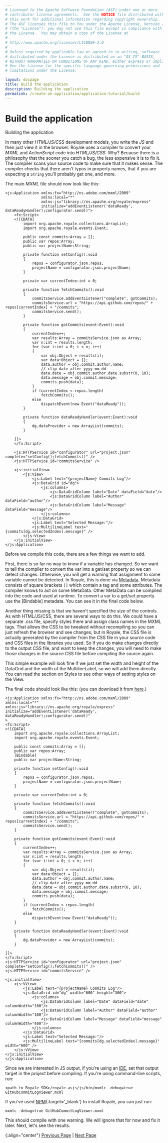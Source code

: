 ```yaml
---
# Licensed to the Apache Software Foundation (ASF) under one or more
# contributor license agreements.  See the NOTICE file distributed with
# this work for additional information regarding copyright ownership.
# The ASF licenses this file to You under the Apache License, Version 2.0
# (the "License"); you may not use this file except in compliance with
# the License.  You may obtain a copy of the License at
# 
# http://www.apache.org/licenses/LICENSE-2.0
# 
# Unless required by applicable law or agreed to in writing, software
# distributed under the License is distributed on an "AS IS" BASIS,
# WITHOUT WARRANTIES OR CONDITIONS OF ANY KIND, either express or implied.
# See the License for the specific language governing permissions and
# limitations under the License.

layout: docpage
title: Build the application
description: Building the application
permalink: /create-an-application/application-tutorial/build
---
```


# Build the application

Building the application

In many other *HTML/JS/CSS* development models, you write the *JS* and then just view it in the browser. Royale uses a compiler to convert your *MXML* and *ActionScript* code into *HTML/JS/CSS*. Why? Because there is a philosophy that the sooner you catch a bug, the less expensive it is to fix it. The compiler scans your source code to make sure that it makes sense. The compiler checks that there aren't typos in property names, that if you are expecting a `String` you'll probably get one, and more.  

The main *MXML* file should now look like this:

```mxml
<js:Application xmlns:fx="http://ns.adobe.com/mxml/2009"
                xmlns:local="*"
                xmlns:js="library://ns.apache.org/royale/express"
                initialize="addEventListener('dataReady', dataReadyHandler);configurator.send()">
    <fx:Script>
    <![CDATA[
        import org.apache.royale.collections.ArrayList;
        import org.apache.royale.events.Event;

        public const commits:Array = [];
        public var repos:Array;
        public var projectName:String;

        private function setConfig():void
        {
            repos = configurator.json.repos;
            projectName = configurator.json.projectName;
        }

        private var currentIndex:int = 0;
        
        private function fetchCommits():void
        {
            commitsService.addEventListener("complete", gotCommits);
            commitsService.url = "https://api.github.com/repos/" + repos[currentIndex] + "/commits";
            commitsService.send();
        }

        private function gotCommits(event:Event):void
        {
            currentIndex++;
            var results:Array = commitsService.json as Array;
            var n:int = results.length;
            for (var i:int = 0; i < n; i++)
            {
                var obj:Object = results[i];
                var data:Object = {};
                data.author = obj.commit.author.name;
                // clip date after yyyy-mm-dd
                data.date = obj.commit.author.date.substr(0, 10);
                data.message = obj.commit.message;
                commits.push(data);
            }
            if (currentIndex < repos.length)
                fetchCommits();
            else
                dispatchEvent(new Event("dataReady"));
        }

        private function dataReadyHandler(event:Event):void
        {
            dg.dataProvider = new ArrayList(commits);
        }

    ]]>
    </fx:Script>
    
    <js:HTTPService id="configurator" url="project.json" complete="setConfig();fetchCommits()" />
    <js:HTTPService id="commitsService" />

    <js:initialView>
        <js:View>
            <js:Label text="{projectName} Commits Log"/>
            <js:DataGrid id="dg">
                <js:columns>
                    <js:DataGridColumn label="Date" dataField="date"/>
                    <js:DataGridColumn label="Author" dataField="author"/>
                    <js:DataGridColumn label="Message" dataField="message"/>
                </js:columns>
            </js:DataGrid>
            <js:Label text="Selected Message:"/>
            <js:MultilineLabel text="{commits[dg.selectedIndex].message}" />
        </js:View>
    </js:initialView>
</js:Application>
```

Before we compile this code, there are a few things we want to add. 

First, there is so far no way to know if a variable has changed. So we want to tell the compiler to convert the var into a get/set property so we can detect changes. Otherwise, you will get a warning that assignment to some variable cannot be detected. In Royale, this is done via [Metadata](features/as3/metadata). Metadata consists of square brackets `[]` which contain a tag and some attributes. The compiler knows to act on some MetaData. Other MetaData can be compiled into the code and used at runtime. To convert a var to a get/set property use the [Bindable] metadata. You can see it in the final code below.

Another thing missing is that we haven't specified the size of the controls. As with HTML/JS/CSS, there are several ways to do this. We could have a separate .css file, specify styles there and assign class names in the MXML tags. That allows the CSS to be tweaked without recompiling so you can just refresh the browser and see changes; but in Royale, the CSS file is actually generated by the compiler from the CSS file in your source code and CSS files in the libraries you used. So if you do make changes directly to the output CSS file, and want to keep the changes, you will need to make those changes in the source CSS file before compiling the source again.

This simple example will look fine if we just set the width and height of the DataGrid and the width of the MultilineLabel, so we will add them directly. You can read the section on Styles to see other ways of setting styles on the View.

The final code should look like this: (you can download it from [here](https://github.com/apache/royale-asjs/blob/develop/examples/express/GitHubCommitLogViewer/src/main/royale/GitHubCommitLogViewer.mxml).)

```mxml
<js:Application xmlns:fx="http://ns.adobe.com/mxml/2009"
xmlns:local="*"
xmlns:js="library://ns.apache.org/royale/express"
initialize="addEventListener('dataReady', dataReadyHandler);configurator.send()"
>
<fx:Script>
<![CDATA[
    import org.apache.royale.collections.ArrayList;
    import org.apache.royale.events.Event;

    public const commits:Array = [];
    public var repos:Array;
    [Bindable]
    public var projectName:String;

    private function setConfig():void
    {
        repos = configurator.json.repos;
        projectName = configurator.json.projectName;
    }

    private var currentIndex:int = 0;
    
    private function fetchCommits():void
    {
        commitsService.addEventListener("complete", gotCommits);
        commitsService.url = "https://api.github.com/repos/" + repos[currentIndex] + "/commits";
        commitsService.send();
    }

    private function gotCommits(event:Event):void
    {
        currentIndex++;
        var results:Array = commitsService.json as Array;
        var n:int = results.length;
        for (var i:int = 0; i < n; i++)
        {
            var obj:Object = results[i];
            var data:Object = {};
            data.author = obj.commit.author.name;
            // clip date after yyyy-mm-dd
            data.date = obj.commit.author.date.substr(0, 10);
            data.message = obj.commit.message;
            commits.push(data);
        }
        if (currentIndex < repos.length)
            fetchCommits();
        else
            dispatchEvent(new Event("dataReady"));
    }

    private function dataReadyHandler(event:Event):void
    {
        dg.dataProvider = new ArrayList(commits);
    }

]]>
</fx:Script>
<js:HTTPService id="configurator" url="project.json" complete="setConfig();fetchCommits()" />
<js:HTTPService id="commitsService" />

<js:initialView>
    <js:VView>
        <js:Label text="{projectName} Commits Log"/>
        <js:DataGrid id="dg" width="600" height="300">
            <js:columns>
                <js:DataGridColumn label="Date" dataField="date" columnWidth="100"/>
                <js:DataGridColumn label="Author" dataField="author" columnWidth="100"/>
                <js:DataGridColumn label="Message" dataField="message" columnWidth="400"/>
            </js:columns>
        </js:DataGrid>
        <js:Label text="Selected Message:"/>
        <js:MultilineLabel text="{commits[dg.selectedIndex].message}" width="600" />
    </js:VView>
</js:initialView>
</js:Application>
```

Since we are interested in JS output, if you're using an [IDE](get-started/development-tools), set that output target in the project before compiling. If you're using command-line scripts, run:

`<path to Royale SDK>/royale-asjs/js/bin/mxmlc -debug=true GitHubCommitLogViewer.mxml`

If you've used [NPM](https://www.npmjs.com/){:target='_blank'} to install Royale, you can just run:

`mxmlc -debug=true GitHubCommitLogViewer.mxml`

This should compile with one warning. We will ignore that for now and fix it later.  Next, let's see the results.

{:align="center"}
[Previous Page](create-an-application/application-tutorial/controller) \| [Next Page](create-an-application/application-tutorial/deploy)

